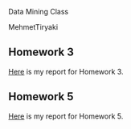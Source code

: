 Data Mining Class

MehmetTiryaki

## Homework 3

[Here](Homework_3.html) is my report for Homework 3.

## Homework 5

[Here](Homework_5.html) is my report for Homework 5.
